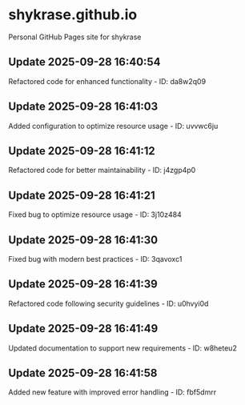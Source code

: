 # shykrase.github.io
Personal GitHub Pages site for shykrase

## Update 2025-09-28 16:40:54
Refactored code for enhanced functionality - ID: da8w2q09


## Update 2025-09-28 16:41:03
Added configuration to optimize resource usage - ID: uvvwc6ju


## Update 2025-09-28 16:41:12
Refactored code for better maintainability - ID: j4zgp4p0


## Update 2025-09-28 16:41:21
Fixed bug to optimize resource usage - ID: 3j10z484


## Update 2025-09-28 16:41:30
Fixed bug with modern best practices - ID: 3qavoxc1


## Update 2025-09-28 16:41:39
Refactored code following security guidelines - ID: u0hvyi0d


## Update 2025-09-28 16:41:49
Updated documentation to support new requirements - ID: w8heteu2


## Update 2025-09-28 16:41:58
Added new feature with improved error handling - ID: fbf5dmrr

